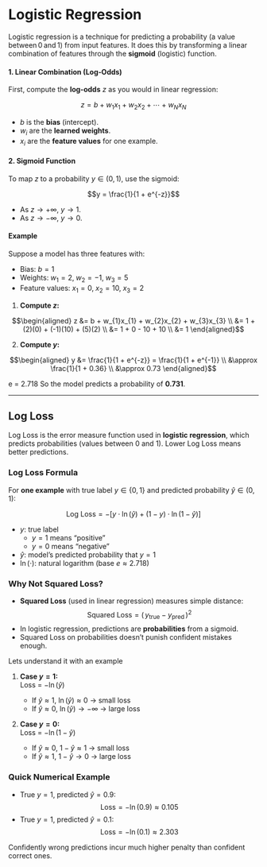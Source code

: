 # Logistic Regression

Logistic regression is a technique for predicting a probability (a value between 0 and 1) from input features. It does this by transforming a linear combination of features through the **sigmoid** (logistic) function.

#### 1. Linear Combination (Log‑Odds)

First, compute the **log‑odds** $z$ as you would in linear regression:

$$z = b + w_{1}x_{1} + w_{2}x_{2} + \cdots + w_{N}x_{N}$$

- $b$ is the **bias** (intercept).
- $w_{i}$ are the **learned weights**.
- $x_{i}$ are the **feature values** for one example.

#### 2. Sigmoid Function

To map $z$ to a probability $y\in(0,1)$, use the sigmoid:

$$y = \frac{1}{1 + e^{-z}}$$

- As $z \to +\infty$, $y \to 1$.
- As $z \to -\infty$, $y \to 0$.

#### Example

Suppose a model has three features with:

- Bias: $b = 1$
- Weights: $w_{1}=2,\;w_{2}=-1,\;w_{3}=5$
- Feature values: $x_{1}=0,\;x_{2}=10,\;x_{3}=2$

1. **Compute $z$:**

$$\begin{aligned}
 z &= b + w_{1}x_{1} + w_{2}x_{2} + w_{3}x_{3} \\
   &= 1 + (2)(0) + (-1)(10) + (5)(2) \\
   &= 1 + 0 - 10 + 10 \\
   &= 1
 \end{aligned}$$

2. **Compute $y$:**

$$\begin{aligned}
 y &= \frac{1}{1 + e^{-z}} = \frac{1}{1 + e^{-1}} \\
   &\approx \frac{1}{1 + 0.36} \\
   &\approx 0.73
 \end{aligned}$$

e = 2.718
So the model predicts a probability of **0.731**.

---

## Log Loss

Log Loss is the error measure function used in **logistic regression**, which predicts probabilities (values between 0 and 1). Lower Log Loss means better predictions.

### Log Loss Formula

For **one example** with true label $y\in\{0,1\}$ and predicted probability $\hat{y}\in(0,1)$:

$$\text{Log Loss}
= -\bigl[y \cdot \ln(\hat{y}) \;+\;(1 - y)\cdot \ln(1 - \hat{y})\bigr]$$

- $y$: true label
  - $y=1$ means “positive”
  - $y=0$ means “negative”
- $\hat{y}$: model’s predicted probability that $y=1$
- $\ln(\cdot)$: natural logarithm (base $e\approx2.718$)

### Why Not Squared Loss?

- **Squared Loss** (used in linear regression) measures simple distance:
  $$\text{Squared Loss} = (\,y_{\text{true}} - y_{\text{pred}}\,)^2$$
- In logistic regression, predictions are **probabilities** from a sigmoid.
- Squared Loss on probabilities doesn’t punish confident mistakes enough.

Lets understand it with an example

1. **Case $y=1$:**  
   Loss = $-\ln(\hat{y})$

   - If $\hat{y}\approx1$, $\ln(\hat{y})\approx0$ → small loss
   - If $\hat{y}\approx0$, $\ln(\hat{y})\to -\infty$ → large loss

2. **Case $y=0$:**  
   Loss = $-\ln(1 - \hat{y})$
   - If $\hat{y}\approx0$, $1-\hat{y}\approx1$ → small loss
   - If $\hat{y}\approx1$, $1-\hat{y}\to0$ → large loss

### Quick Numerical Example

- True $y=1$, predicted $\hat{y}=0.9$:
  $$\text{Loss} = -\ln(0.9) \approx 0.105$$
- True $y=1$, predicted $\hat{y}=0.1$:
  $$\text{Loss} = -\ln(0.1) \approx 2.303$$

Confidently wrong predictions incur much higher penalty than confident correct ones.
